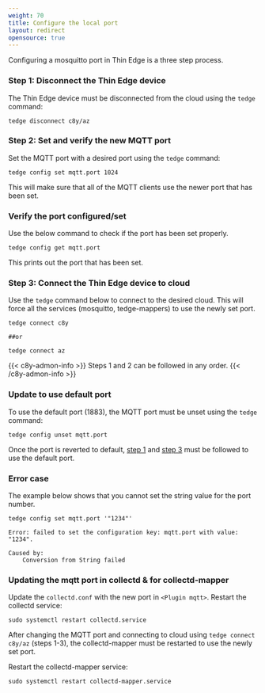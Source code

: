 ```yaml
---
weight: 70
title: Configure the local port
layout: redirect
opensource: true
---
```


Configuring a mosquitto port in Thin Edge is a three step process.

<a name="step-1"></a>
### Step 1: Disconnect the Thin Edge device

The Thin Edge device must be disconnected from the cloud using the `tedge` command:

```shell
tedge disconnect c8y/az
```  

### Step 2: Set and verify the new MQTT port

Set the MQTT port with a desired port using the `tedge` command:

```shell
tedge config set mqtt.port 1024
```

This will make sure that all of the MQTT clients use the newer port that has been set.

### Verify the port configured/set

Use the below command to check if the port has been set properly.

```shell
tedge config get mqtt.port
```

This prints out the port that has been set.

<a name="step-3"></a>
### Step 3: Connect the Thin Edge device to cloud

Use the `tedge` command below to connect to the desired cloud.
This will force all the services (mosquitto, tedge-mappers) to use the newly set port.

```shell
tedge connect c8y

##or

tedge connect az
```

{{< c8y-admon-info >}}
Steps 1 and 2 can be followed in any order.
{{< /c8y-admon-info >}}

### Update to use default port

To use the default port (1883), the MQTT port must be unset using the `tedge` command:

```shell
tedge config unset mqtt.port
```

Once the port is reverted to default, [step 1](/thin-edge/thin-edge-howto-guides/#step-1-disconnect-the-thin-edge-device)
and [step 3](/thin-edge/thin-edge-howto-guides/#step-3-connect-the-thin-edge-device-to-cloud) must be followed to use the default port.

### Error case

The example below shows that you cannot set the string value for the port number.

```shell
tedge config set mqtt.port '"1234"'

Error: failed to set the configuration key: mqtt.port with value: "1234".

Caused by:
    Conversion from String failed
```

### Updating the mqtt port in collectd & for collectd-mapper

Update the `collectd.conf` with the new port in `<Plugin mqtt>`.
Restart the collectd service:

```shell
sudo systemctl restart collectd.service
```

After changing the MQTT port and connecting to cloud using `tedge connect c8y/az` (steps 1-3), the collectd-mapper must be restarted to use the newly set port.

Restart the collectd-mapper service:

```shell
sudo systemctl restart collectd-mapper.service
```
